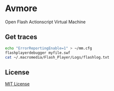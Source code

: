 # Avmore

Open Flash Actionscript Virtual Machine

## Get traces

```bash
echo "ErrorReportingEnable=1" > ~/mm.cfg
flashplayerdebugger myfile.swf
cat ~/.macromedia/Flash_Player/Logs/flashlog.txt
```

## License

[MIT License](./LICENSE.md)

[debug-config]: https://helpx.adobe.com/flash-player/kb/configure-debugger-version-flash-player.html
[log-file-location]: https://help.adobe.com/en_US/flex/using/WSda78ed3a750d6b8f-4867184d1239f9d0558-8000.html
[debugger-configuration]: https://help.adobe.com/en_US/flex/using/WS2db454920e96a9e51e63e3d11c0bf69084-7fc9.html
